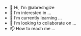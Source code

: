 - 👋 Hi, I’m @abreshgize
- 👀 I’m interested in ...
- 🌱 I’m currently learning ...
- 💞️ I’m looking to collaborate on ...
- 📫 How to reach me ...

<!---
abreshgize/abreshgize is a ✨ special ✨ repository because its `README.md` (this file) appears on your GitHub profile.
You can click the Preview link to take a look at your changes.
--->
